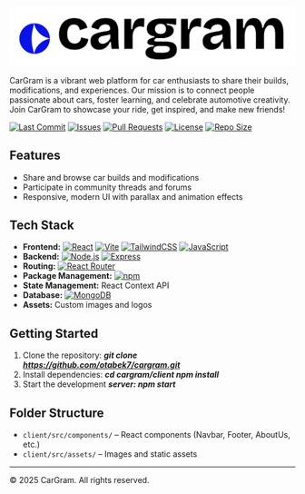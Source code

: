 <img src="cargram-logo.png" alt="CarGram Logo" >

CarGram is a vibrant web platform for car enthusiasts to share their builds, modifications, and experiences. Our mission is to connect people passionate about cars, foster learning, and celebrate automotive creativity. Join CarGram to showcase your ride, get inspired, and make new friends!

[![Last Commit](https://img.shields.io/github/last-commit/otabek7/CarGram)](https://github.com/otabek7/CarGram/commits/main)
[![Issues](https://img.shields.io/github/issues/otabek7/CarGram)](https://github.com/otabek7/CarGram/issues)
[![Pull Requests](https://img.shields.io/github/issues-pr/otabek7/CarGram)](https://github.com/otabek7/CarGram/pulls)
[![License](https://img.shields.io/github/license/otabek7/CarGram)](./LICENSE)
[![Repo Size](https://img.shields.io/github/repo-size/otabek7/CarGram)](https://github.com/otabek7/CarGram)

## Features

- Share and browse car builds and modifications
- Participate in community threads and forums
- Responsive, modern UI with parallax and animation effects

## Tech Stack

- **Frontend:** [![React](https://img.shields.io/badge/React-%2320232a.svg?logo=react&logoColor=%2361DAFB)](#) [![Vite](https://img.shields.io/badge/Vite-646CFF?logo=vite&logoColor=white)](#) [![TailwindCSS](https://img.shields.io/badge/Tailwind%20CSS-%2338B2AC.svg?logo=tailwind-css&logoColor=white)](#) [![JavaScript](https://img.shields.io/badge/JavaScript-F7DF1E?logo=javascript&logoColor=000)](#)
- **Backend:** [![Node.js](https://img.shields.io/badge/Node.js-339933?logo=nodedotjs&logoColor=white)](#) [![Express](https://img.shields.io/badge/Express.js-000000?logo=express&logoColor=white)](#)
- **Routing:** [![React Router](https://img.shields.io/badge/React_Router-CA4245?logo=react-router&logoColor=white)](#)
- **Package Management:** [![npm](https://img.shields.io/badge/npm-CB3837?logo=npm&logoColor=fff)](#)
- **State Management:** React Context API
- **Database:** [![MongoDB](https://img.shields.io/badge/MongoDB-%234ea94b.svg?logo=mongodb&logoColor=white)](#)
- **Assets:** Custom images and logos

## Getting Started

1. Clone the repository: _**git clone https://github.com/otabek7/cargram.git**_
2. Install dependencies: _**cd cargram/client npm install**_
3. Start the development _**server: npm start**_

## Folder Structure

- `client/src/components/` – React components (Navbar, Footer, AboutUs, etc.)
- `client/src/assets/` – Images and static assets

---

© 2025 CarGram. All rights reserved.
